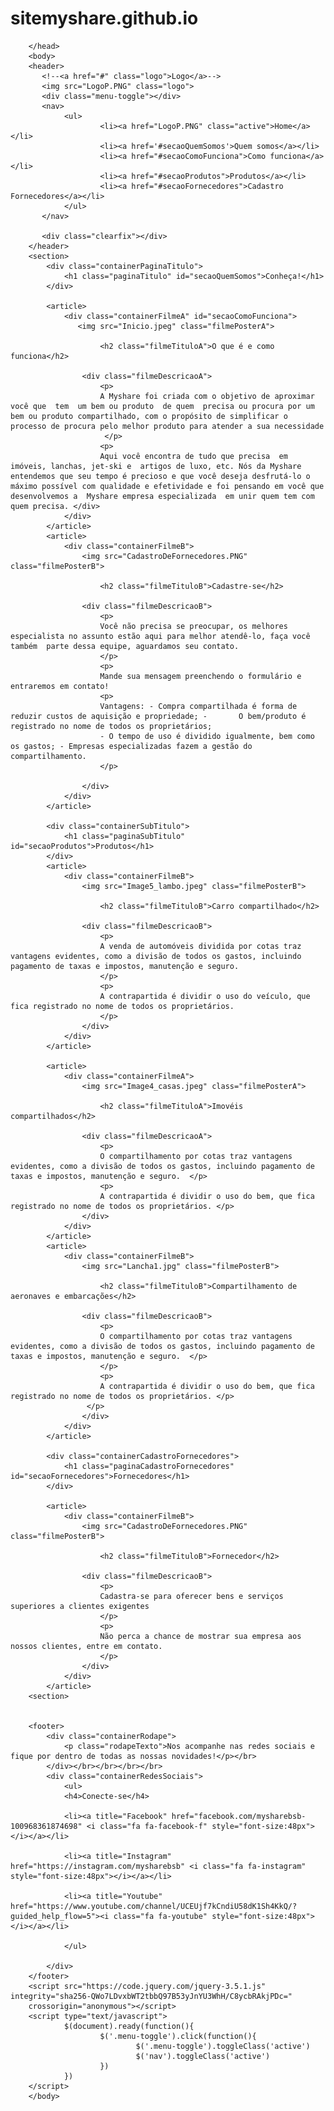 # sitemyshare.github.io
<!DOCTYPE html>
<html>
        <head>
                <meta name="viewport" content="width=device-width, initial-scale=1.0">
                <title>MyShare - compartilhe!</title>
                <link rel="stylesheet" type="text/css" href="mysharestylesheet.css">
                <!-- Add icon library -->
                <link rel="stylesheet" href="https://cdnjs.cloudflare.com/ajax/libs/font-awesome/4.7.0/css/font-awesome.min.css">

        </head>
        <body>
        <header>
           <!--<a href="#" class="logo">Logo</a>-->
           <img src="LogoP.PNG" class="logo">
           <div class="menu-toggle"></div>
           <nav>
                <ul>
                        <li><a href="LogoP.PNG" class="active">Home</a></li>
                        <li><a href='#secaoQuemSomos'>Quem somos</a></li>
                        <li><a href="#secaoComoFunciona">Como funciona</a></li>
                        <li><a href="#secaoProdutos">Produtos</a></li>
                        <li><a href="#secaoFornecedores">Cadastro Fornecedores</a></li>                       
                </ul>
           </nav>
           
           <div class="clearfix"></div>
        </header> 
        <section>
            <div class="containerPaginaTitulo">
                <h1 class="paginaTitulo" id="secaoQuemSomos">Conheça!</h1>
            </div>
            
            <article>
                <div class="containerFilmeA" id="secaoComoFunciona">
                   <img src="Inicio.jpeg" class="filmePosterA">
                    
                        <h2 class="filmeTituloA">O que é e como funciona</h2>
                    
                    <div class="filmeDescricaoA">
                        <p>
                        A Myshare foi criada com o objetivo de aproximar você que  tem  um bem ou produto  de quem  precisa ou procura por um bem ou produto compartilhado, com o propósito de simplificar o processo de procura pelo melhor produto para atender a sua necessidade
                         </p>
                        <p>
                        Aqui você encontra de tudo que precisa  em imóveis, lanchas, jet-ski e  artigos de luxo, etc. Nós da Myshare entendemos que seu tempo é precioso e que você deseja desfrutá-lo o máximo possível com qualidade e efetividade e foi pensando em você que desenvolvemos a  Myshare empresa especializada  em unir quem tem com quem precisa. </div>
                </div>
            </article>
            <article>
                <div class="containerFilmeB">
                    <img src="CadastroDeFornecedores.PNG" class="filmePosterB">
                    
                        <h2 class="filmeTituloB">Cadastre-se</h2>
                    
                    <div class="filmeDescricaoB">
                        <p>
                        Você não precisa se preocupar, os melhores especialista no assunto estão aqui para melhor atendê-lo, faça você também  parte dessa equipe, aguardamos seu contato.
                        </p>
                        <p>
                        Mande sua mensagem preenchendo o formulário e entraremos em contato!
                        <p>
                        Vantagens: - Compra compartilhada é forma de reduzir custos de aquisição e propriedade; -       O bem/produto é registrado no nome de todos os proprietários;
                        - O tempo de uso é dividido igualmente, bem como os gastos; - Empresas especializadas fazem a gestão do compartilhamento.
                        </p>
                        
                    </div>
                </div>
            </article>
            
            <div class="containerSubTitulo">
                <h1 class="paginaSubTitulo" id="secaoProdutos">Produtos</h1>
            </div>
            <article>
                <div class="containerFilmeB">
                    <img src="Image5_lambo.jpeg" class="filmePosterB">
                    
                        <h2 class="filmeTituloB">Carro compartilhado</h2>
                    
                    <div class="filmeDescricaoB">
                        <p>
                        A venda de automóveis dividida por cotas traz vantagens evidentes, como a divisão de todos os gastos, incluindo pagamento de taxas e impostos, manutenção e seguro. 
                        </p>
                        <p>
                        A contrapartida é dividir o uso do veículo, que fica registrado no nome de todos os proprietários.         
                        </p>
                    </div>
                </div>
            </article>
            
            <article>
                <div class="containerFilmeA">
                    <img src="Image4_casas.jpeg" class="filmePosterA">
                    
                        <h2 class="filmeTituloA">Imovéis compartilhados</h2>
                    
                    <div class="filmeDescricaoA">
                        <p>
                        O compartilhamento por cotas traz vantagens evidentes, como a divisão de todos os gastos, incluindo pagamento de taxas e impostos, manutenção e seguro.  </p>
                        <p>
                        A contrapartida é dividir o uso do bem, que fica registrado no nome de todos os proprietários. </p>
                    </div>
                </div>
            </article>
            <article>
                <div class="containerFilmeB">
                    <img src="Lancha1.jpg" class="filmePosterB">
                    
                        <h2 class="filmeTituloB">Compartilhamento de aeronaves e embarcações</h2>
                    
                    <div class="filmeDescricaoB">
                        <p>
                        O compartilhamento por cotas traz vantagens evidentes, como a divisão de todos os gastos, incluindo pagamento de taxas e impostos, manutenção e seguro.  </p>
                        </p>
                        <p>
                        A contrapartida é dividir o uso do bem, que fica registrado no nome de todos os proprietários. </p>
                     </p>
                    </div>
                </div>
            </article>
            
            <div class="containerCadastroFornecedores">
                <h1 class="paginaCadastroFornecedores" id="secaoFornecedores">Fornecedores</h1>
            </div>
            
            <article>
                <div class="containerFilmeB">
                    <img src="CadastroDeFornecedores.PNG" class="filmePosterB">
                    
                        <h2 class="filmeTituloB">Fornecedor</h2>
                    
                    <div class="filmeDescricaoB">
                        <p>
                        Cadastra-se para oferecer bens e serviços superiores a clientes exigentes
                        </p>
                        <p>
                        Não perca a chance de mostrar sua empresa aos nossos clientes, entre em contato.
                        </p>
                    </div>
                </div>
            </article>
        <section>

        
        <footer>
            <div class="containerRodape">
                <p class="rodapeTexto">Nos acompanhe nas redes sociais e fique por dentro de todas as nossas novidades!</p></br>
            </div></br></br></br></br>
            <div class="containerRedesSociais">
                <ul>
                <h4>Conecte-se</h4>
                
                <li><a title="Facebook" href="facebook.com/mysharebsb-100968361874698" <i class="fa fa-facebook-f" style="font-size:48px"></i></a></li>
                
                <li><a title="Instagram" href="https://instagram.com/mysharebsb" <i class="fa fa-instagram" style="font-size:48px"></i></a></li>
                
                <li><a title="Youtube" href="https://www.youtube.com/channel/UCEUjf7kCndiU58dK1Sh4KkQ/?guided_help_flow=5"><i class="fa fa-youtube" style="font-size:48px"></i></a></li>
                
                </ul>
                
            </div>
        </footer>
        <script src="https://code.jquery.com/jquery-3.5.1.js" integrity="sha256-QWo7LDvxbWT2tbbQ97B53yJnYU3WhH/C8ycbRAkjPDc="
        crossorigin="anonymous"></script>
        <script type="text/javascript">
                $(document).ready(function(){
                        $('.menu-toggle').click(function(){
                                $('.menu-toggle').toggleClass('active')
                                $('nav').toggleClass('active')
                        })
                })
        </script>
        </body>
</html>
